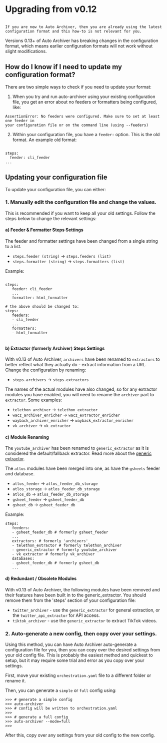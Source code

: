 # Upgrading from v0.12

```{note} This how-to is only relevant for people who used Auto Archiver before February 2025 (versions prior to 0.13).

If you are new to Auto Archiver, then you are already using the latest configuration format and this how-to is not relevant for you.
```

Versions 0.13+ of Auto Archiver has breaking changes in the configuration format, which means earlier configuration formats will not work without slight modifications.

## How do I know if I need to update my configuration format?

There are two simple ways to check if you need to update your format:

1. When you try and run auto-archiver using your existing configuration file, you get an error about no feeders or formatters being configured, like:

```{code} console
AssertionError: No feeders were configured. Make sure to set at least one feeder in
your configuration file or on the command line (using --feeders)
```

2. Within your configuration file, you have a `feeder:` option. This is the old format. An example old format:
```{code} yaml

steps:
  feeder: cli_feeder
...
```

## Updating your configuration file

To update your configuration file, you can either:

### 1. Manually edit the configuration file and change the values.

This is recommended if you want to keep all your old settings. Follow the steps below to change the relevant settings:

#### a) Feeder & Formatter Steps Settings

The feeder and formatter settings have been changed from a single string to a list.

- `steps.feeder (string)` → `steps.feeders (list)`
- `steps.formatter (string)` → `steps.formatters (list)`

Example:

```{code} yaml

steps:
   feeder: cli_feeder
   ...
   formatter: html_formatter

# the above should be changed to:
steps:
   feeders:
   - cli_feeder
   ...
   formatters:
   - html_formatter
```

```{note} Auto Archiver still only supports one feeder and formatter, but from v0.13 onwards they must be added to the configuration file as a list.
```

#### b) Extractor (formerly Archiver) Steps Settings

With v0.13 of Auto Archiver, `archivers` have been renamed to `extractors` to better reflect what they actually do - extract information from a URL. Change the configuration by renaming:

- `steps.archivers` → `steps.extractors`

The names of the actual modules have also changed, so for any extractor modules you have enabled, you will need to rename the `archiver` part to `extractor`. Some examples:

- `telethon_archiver` → `telethon_extractor`
- `wacz_archiver_enricher` → `wacz_extractor_enricher`
- `wayback_archiver_enricher` → `wayback_extractor_enricher`
- `vk_archiver` → `vk_extractor`


#### c) Module Renaming


The `youtube_archiver` has been renamed to `generic_extractor` as it is considered the default/fallback extractor. Read more about the [generic extractor](../modules/autogen/extractor/generic_extractor.md).

The `atlos` modules have been merged into one, as have the `gsheets` feeder and database.

- `atlos_feeder` → `atlos_feeder_db_storage`
- `atlos_storage` → `atlos_feeder_db_storage`
- `atlos_db` → `atlos_feeder_db_storage`
- `gsheet_feeder` → `gsheet_feeder_db`
- `gsheet_db` → `gsheet_feeder_db`


Example:
```{code} yaml
steps:
   feeders:
   - gsheet_feeder_db # formerly gsheet_feeder
   ...
   extractors: # formerly 'archivers'
   - telethon_extractor # formerly telethon_archiver
   - generic_extractor # formerly youtube_archiver
   - vk_extractor # formerly vk_archiver
   databases:
   - gsheet_feeder_db # formerly gsheet_db
   ...

```


#### d) Redundant / Obsolete Modules

With v0.13 of Auto Archiver, the following modules have been removed and their features have been built in to the generic_extractor. You should remove them from the 'steps' section of your configuration file:

* `twitter_archiver` - use the `generic_extractor` for general extraction, or the `twitter_api_extractor` for API access.
* `tiktok_archiver` - use the `generic_extractor` to extract TikTok videos.


### 2. Auto-generate a new config, then copy over your settings.

Using this method, you can have Auto Archiver auto-generate a configuration file for you, then you can copy over the desired settings from your old config file. This is probably the easiest method and quickest to setup, but it may require some trial and error as you copy over your settings.

First, move your existing `orchestration.yaml` file to a different folder or rename it.

Then, you can generate a `simple` or `full` config using:

```{code} console
>>> # generate a simple config
>>> auto-archiver 
>>> # config will be written to orchestration.yaml
>>> 
>>> # generate a full config
>>> auto-archiver --mode=full
>>> 
```

After this, copy over any settings from your old config to the new config.


